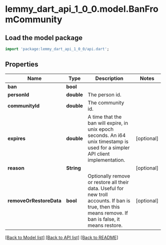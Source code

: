 # lemmy_dart_api_1_0_0.model.BanFromCommunity

## Load the model package
```dart
import 'package:lemmy_dart_api_1_0_0/api.dart';
```

## Properties
Name | Type | Description | Notes
------------ | ------------- | ------------- | -------------
**ban** | **bool** |  | 
**personId** | **double** | The person id. | 
**communityId** | **double** | The community id. | 
**expires** | **double** | A time that the ban will expire, in unix epoch seconds.  An i64 unix timestamp is used for a simpler API client implementation. | [optional] 
**reason** | **String** |  | [optional] 
**removeOrRestoreData** | **bool** | Optionally remove or restore all their data. Useful for new troll accounts. If ban is true, then this means remove. If ban is false, it means restore. | [optional] 

[[Back to Model list]](../README.md#documentation-for-models) [[Back to API list]](../README.md#documentation-for-api-endpoints) [[Back to README]](../README.md)


